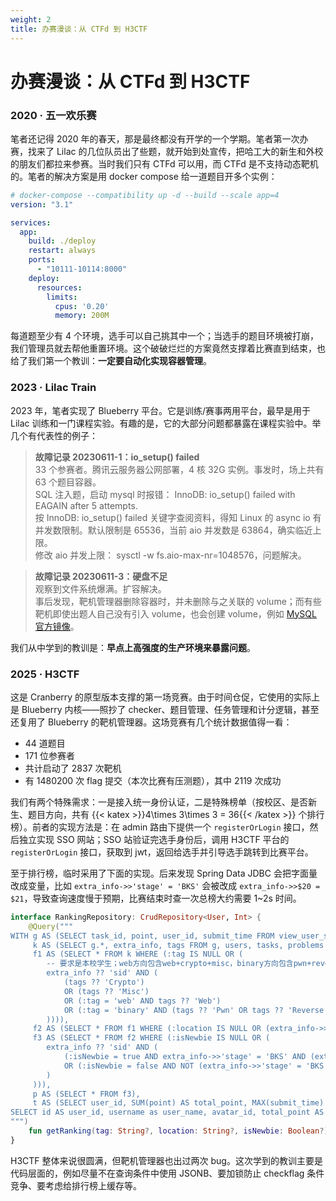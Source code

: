 ```yaml
---
weight: 2
title: 办赛漫谈：从 CTFd 到 H3CTF
---
```


# 办赛漫谈：从 CTFd 到 H3CTF


### 2020 · 五一欢乐赛

笔者还记得 2020 年的春天，那是最终都没有开学的一个学期。笔者第一次办赛，找来了 Lilac 的几位队员出了些题，就开始到处宣传，把哈工大的新生和外校的朋友们都拉来参赛。当时我们只有 CTFd 可以用，而 CTFd 是不支持动态靶机的。笔者的解决方案是用 docker compose 给一道题目开多个实例：

```yaml
# docker-compose --compatibility up -d --build --scale app=4
version: "3.1"

services:
  app:
    build: ./deploy
    restart: always
    ports:
      - "10111-10114:8000"
    deploy:
      resources:
        limits:
          cpus: '0.20'
          memory: 200M
```

每道题至少有 4 个环境，选手可以自己挑其中一个；当选手的题目环境被打崩，我们管理员就去帮他重置环境。这个破破烂烂的方案竟然支撑着比赛直到结束，也给了我们第一个教训：**一定要自动化实现容器管理**。

### 2023 · Lilac Train

2023 年，笔者实现了 Blueberry 平台。它是训练/赛事两用平台，最早是用于 Lilac 训练和一门课程实验。有趣的是，它的大部分问题都暴露在课程实验中。举几个有代表性的例子：

> **故障记录 20230611-1：io_setup() failed**  
> 33 个参赛者。腾讯云服务器公网部署，4 核 32G 实例。事发时，场上共有 63 个题目容器。  
> SQL 注入题，启动 mysql 时报错： InnoDB: io_setup() failed with EAGAIN after 5 attempts.  
> 按 InnoDB: io_setup() failed 关键字查阅资料，得知 Linux 的 async io 有并发数限制。默认限制是 65536，当前 aio 并发数是 63864，确实临近上限。  
> 修改 aio 并发上限： sysctl -w fs.aio-max-nr=1048576，问题解决。

> **故障记录 20230611-3：硬盘不足**  
> 观察到文件系统爆满。扩容解决。  
> 事后发现，靶机管理器删除容器时，并未删除与之关联的 volume；而有些靶机即使出题人自己没有引入 volume，也会创建 volume，例如 [MySQL 官方镜像](https://github.com/docker-library/mysql/blob/master/8.4/Dockerfile.oracle#L117)。



我们从中学到的教训是：**早点上高强度的生产环境来暴露问题**。


### 2025 · H3CTF

这是 Cranberry 的原型版本支撑的第一场竞赛。由于时间仓促，它使用的实际上是 Blueberry 内核——照抄了 checker、题目管理、任务管理和计分逻辑，甚至还复用了 Blueberry 的靶机管理器。这场竞赛有几个统计数据值得一看：

- 44 道题目
- 171 位参赛者
- 共计启动了 2837 次靶机
- 有 1480200 次 flag 提交（本次比赛有压测题），其中 2119 次成功

我们有两个特殊需求：一是接入统一身份认证，二是特殊榜单（按校区、是否新生、题目方向，共有 {{< katex >}}4\times 3\times 3 = 36{{< /katex >}} 个排行榜）。前者的实现方法是：在 admin 路由下提供一个 `registerOrLogin` 接口，然后独立实现 SSO 网站；SSO 站验证完选手身份后，调用 H3CTF 平台的 `registerOrLogin` 接口，获取到 jwt，返回给选手并引导选手跳转到比赛平台。

至于排行榜，临时采用了下面的实现。后来发现 Spring Data JDBC 会把字面量改成变量，比如 `extra_info->>'stage' = 'BKS'` 会被改成 `extra_info->>$20 = $21`，导致查询速度慢于预期，比赛结束时查一次总榜大约需要 1~2s 时间。
```kotlin
interface RankingRepository: CrudRepository<User, Int> {
    @Query("""
WITH g AS (SELECT task_id, point, user_id, submit_time FROM view_user_solve AS u JOIN view_task_score AS s ON s.id = u.task_id),
     k AS (SELECT g.*, extra_info, tags FROM g, users, tasks, problems WHERE users.id = g.user_id AND tasks.id = g.task_id AND problems.id = tasks.problem_id AND problems.visible),
     f1 AS (SELECT * FROM k WHERE (:tag IS NULL OR (
        -- 要求是本校学生；web方向包含web+crypto+misc，binary方向包含pwn+reverse+crypto+misc
        extra_info ?? 'sid' AND (
            (tags ?? 'Crypto') 
            OR (tags ?? 'Misc')
            OR (:tag = 'web' AND tags ?? 'Web') 
            OR (:tag = 'binary' AND (tags ?? 'Pwn' OR tags ?? 'Reverse'))
        )))),
     f2 AS (SELECT * FROM f1 WHERE (:location IS NULL OR (extra_info->>'location' = :location))),
     f3 AS (SELECT * FROM f2 WHERE (:isNewbie IS NULL OR (
        extra_info ?? 'sid' AND (
            (:isNewbie = true AND extra_info->>'stage' = 'BKS' AND (extra_info->>'grade')::integer >= 24)
            OR (:isNewbie = false AND NOT (extra_info->>'stage' = 'BKS' AND (extra_info->>'grade')::integer >= 24))
        )
     ))),
     p AS (SELECT * FROM f3),
     t AS (SELECT user_id, SUM(point) AS total_point, MAX(submit_time) AS last_submit FROM p GROUP BY user_id)
SELECT id AS user_id, username as user_name, avatar_id, total_point AS score, last_submit AS last_submission_at, extra_info FROM users JOIN t ON users.id = t.user_id ORDER BY score DESC, last_submission_at
""")
    fun getRanking(tag: String?, location: String?, isNewbie: Boolean?): List<RankingDto>
}
```

H3CTF 整体来说很圆满，但靶机管理器也出过两次 bug。这次学到的教训主要是代码层面的，例如尽量不在查询条件中使用 JSONB、要加锁防止 checkflag 条件竞争、要考虑给排行榜上缓存等。

